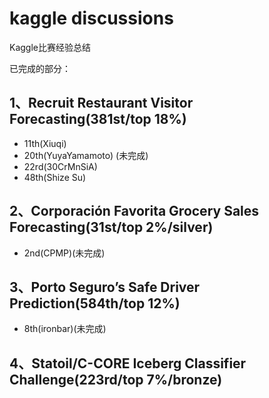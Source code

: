 ﻿# kaggle discussions
Kaggle比赛经验总结

已完成的部分：
## 1、Recruit Restaurant Visitor Forecasting(381st/top 18%)
- 11th(Xiuqi)
- 20th(YuyaYamamoto) (未完成)
- 22rd(30CrMnSiA)
- 48th(Shize Su)

## 2、Corporación Favorita Grocery Sales Forecasting(31st/top 2%/silver)
- 2nd(CPMP)(未完成)

## 3、Porto Seguro’s Safe Driver Prediction(584th/top 12%)
- 8th(ironbar)(未完成)

## 4、Statoil/C-CORE Iceberg Classifier Challenge(223rd/top 7%/bronze)